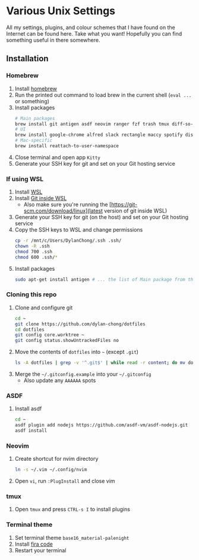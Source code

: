 # Various Unix Settings

All my settings, plugins, and colour schemes that I have found on the Internet
can be found here. Take what you want! Hopefully you can find something useful
in there somewhere.

## Installation

### Homebrew

1. Install [homebrew](https://brew.sh)
1. Run the printed out command to load brew in the current shell (`eval ...` or
   something)
1. Install packages
    ```bash
    # Main packages
    brew install git antigen asdf neovim ranger fzf trash tmux diff-so-fancy bat ripgrep
    # UI
    brew install google-chrome alfred slack rectangle maccy spotify discord
    # Mac-specific
    brew install reattach-to-user-namespace
    ```
1. Close terminal and open app `Kitty`
1. Generate your SSH key for git and set on your Git hosting service

### If using WSL

1. Install [WSL](https://ubuntu.com/tutorials/install-ubuntu-on-wsl2-on-windows-11-with-gui-support#1-overview>)
1. Install [Git inside WSL](https://learn.microsoft.com/en-us/windows/wsl/tutorials/wsl-git)
    - Also make sure you're running the [https://git-scm.com/download/linux](latest version of git inside WSL) 
1. Generate your SSH key for git (on the host) and set on your Git hosting service
1. Copy the SSH keys to WSL and change permissions
    ```bash
    cp -r /mnt/c/Users/DylanChong/.ssh .ssh/
    chown -R .ssh
    chmod 700 .ssh
    chmod 600 .ssh/*
    ```
1. Install packages 
    ```bash
    sudo apt-get install antigen # ... the list of Main package from the mac section above
    ```

### Cloning this repo

1. Clone and configure git
    ```bash
    cd ~
    git clone https://github.com/dylan-chong/dotfiles
    cd dotfiles
    git config core.worktree ~
    git config status.showUntrackedFiles no
    ```
1. Move the contents of `dotfiles` into `~` (except `.git`)
    ```bash
    ls -A dotfiles | grep -v '^.git$' | while read -r content; do mv dotfiles/"$content" -t ~; done
    ```
1. Merge the `~/.gitconfig.example` into your `~/.gitconfig`
    - Also update any `AAAAAA` spots


### ASDF

1. Install asdf
    ```bash
    cd ~
    asdf plugin add nodejs https://github.com/asdf-vm/asdf-nodejs.git
    asdf install
    ```

### Neovim

1. Create shortcut for nvim directory
    ```bash
    ln -s ~/.vim ~/.config/nvim
    ```
1. Open `vi`, run `:PlugInstall` and close vim

### tmux

1. Open `tmux` and press `CTRL-s I` to install plugins

### Terminal theme

1. Set terminal theme `base16_material-palenight`
1. Install [fira code](https://github.com/tonsky/FiraCode/wiki/Installing)
1. Restart your terminal
